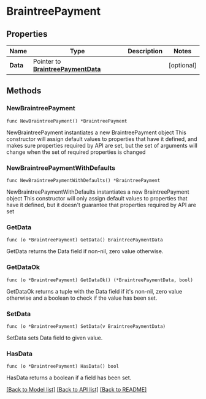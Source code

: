 # BraintreePayment

## Properties

Name | Type | Description | Notes
------------ | ------------- | ------------- | -------------
**Data** | Pointer to [**BraintreePaymentData**](BraintreePaymentData.md) |  | [optional] 

## Methods

### NewBraintreePayment

`func NewBraintreePayment() *BraintreePayment`

NewBraintreePayment instantiates a new BraintreePayment object
This constructor will assign default values to properties that have it defined,
and makes sure properties required by API are set, but the set of arguments
will change when the set of required properties is changed

### NewBraintreePaymentWithDefaults

`func NewBraintreePaymentWithDefaults() *BraintreePayment`

NewBraintreePaymentWithDefaults instantiates a new BraintreePayment object
This constructor will only assign default values to properties that have it defined,
but it doesn't guarantee that properties required by API are set

### GetData

`func (o *BraintreePayment) GetData() BraintreePaymentData`

GetData returns the Data field if non-nil, zero value otherwise.

### GetDataOk

`func (o *BraintreePayment) GetDataOk() (*BraintreePaymentData, bool)`

GetDataOk returns a tuple with the Data field if it's non-nil, zero value otherwise
and a boolean to check if the value has been set.

### SetData

`func (o *BraintreePayment) SetData(v BraintreePaymentData)`

SetData sets Data field to given value.

### HasData

`func (o *BraintreePayment) HasData() bool`

HasData returns a boolean if a field has been set.


[[Back to Model list]](../README.md#documentation-for-models) [[Back to API list]](../README.md#documentation-for-api-endpoints) [[Back to README]](../README.md)


